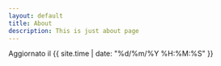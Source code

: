 ```yaml
---
layout: default
title: About
description: This is just about page
---
```


Aggiornato il {{ site.time | date: "%d/%m/%Y %H:%M:%S" }}

